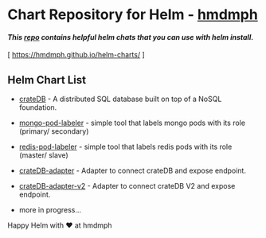 # Chart Repository for Helm - [hmdmph](https://hmdmph.github.io/helm-charts/)

#### _This [repo](https://hmdmph.github.io/helm-charts/) contains helpful helm chats that you can use with helm install._
[ https://hmdmph.github.io/helm-charts/ ]

## Helm Chart List
- [crateDB](https://github.com/hmdmph/helm-charts/tree/master/cratedb) - A distributed SQL database built on top of a NoSQL 
foundation.
- [mongo-pod-labeler](https://github.com/hmdmph/helm-charts/tree/master/mongo-pod-labeler) - simple tool that labels mongo pods
 with its role (primary/ secondary)
- [redis-pod-labeler](https://github.com/hmdmph/helm-charts/tree/master/redis-pod-labeler) - simple tool that labels redis pods
 with its role (master/ slave)
- [crateDB-adapter](https://github.com/hmdmph/helm-charts/tree/master/cratedb-adapter) - Adapter to connect crateDB and expose 
endpoint.
- [crateDB-adapter-v2](https://github.com/hmdmph/helm-charts/tree/master/cratedb-adapter-v2) - Adapter to connect crateDB V2
 and expose endpoint.
 
- more in progress...

Happy Helm with ♥ at hmdmph  

